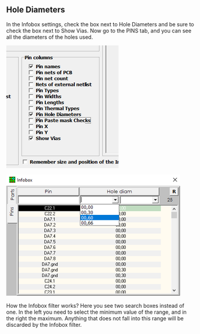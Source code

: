 ## Hole Diameters

In the Infobox settings, check the box next to Hole Diameters and be sure to check the box next to Show Vias. Now go to the PINS tab, and you can see all the diameters of the holes used.

![infobox settings](pictures/hole_diam.png)

![Hole Diameters](pictures/hole_diam2.png)

How the Infobox filter works? Here you see two search boxes instead of one. In the left you need to select the minimum value of the range, and in the right the maximum. Anything that does not fall into this range will be discarded by the Infobox filter.
